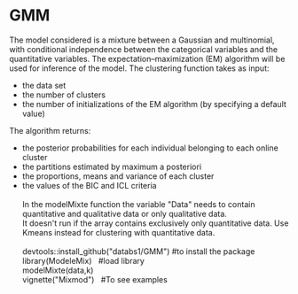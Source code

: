# GMM
The model considered is a mixture between a Gaussian and multinomial, with conditional independence between the categorical variables
and the quantitative variables. The expectation–maximization (EM) algorithm will be used for inference of the model.
The clustering function takes as input:
- the data set
- the number of clusters
- the number of initializations of the EM algorithm (by specifying a default value)

The algorithm returns:
- the posterior probabilities for each individual belonging to each online cluster
- the partitions estimated by maximum a posteriori
- the proportions, means and variance of each cluster
- the values of the BIC and ICL criteria<br/><br/>
In the modelMixte function the variable "Data" needs to contain quantitative and qualitative data or only qualitative data.<br/> It doesn't run if the array contains exclusively only quantitative data. Use Kmeans instead for clustering with quantitative data. <br/><br/>
devtools::install_github("databs1/GMM") #to install the package<br/>
library(ModeleMix)  &nbsp;&nbsp;#load library<br/>
modelMixte(data,k) <br/>
vignette("Mixmod") &nbsp;&nbsp;#To see examples 
